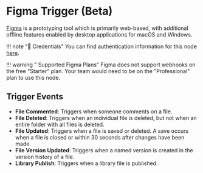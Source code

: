 # Figma Trigger (Beta)

[Figma](https://www.figma.com/) is a prototyping tool which is primarily web-based, with additional offline features enabled by desktop applications for macOS and Windows.

!!! note "🔑 Credentials"
    You can find authentication information for this node [here](/integrations/credentials/figma/).


!!! warning " Supported Figma Plans"
    Figma does not support webhooks on the free "Starter" plan. Your team would need to be on the "Professional" plan to use this node.


## Trigger Events

- **File Commented**: Triggers when someone comments on a file.
- **File Deleted**: Triggers when an individual file is deleted, but not when an entire folder with all files is deleted.
- **File Updated**: Triggers when a file is saved or deleted. A save occurs when a file is closed or within 30 seconds after changes have been made.
- **File Version Updated**: Triggers when a named version is created in the version history of a file.
- **Library Publish**: Triggers when a library file is published.
